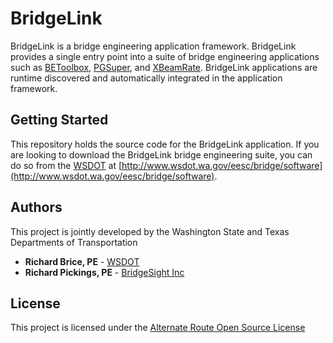 # BridgeLink

BridgeLink is a bridge engineering application framework. BridgeLink provides a single entry point into a suite of bridge engineering applications such as [BEToolbox](https://github.com/WSDOT/BEToolbox), [PGSuper](https://github.com/WSDOT/PGSuper), and [XBeamRate](https://github.com/WSDOT/XBeamRate). BridgeLink applications are runtime discovered and automatically integrated in the application framework.

## Getting Started

This repository holds the source code for the BridgeLink application. If you are looking to download the BridgeLink bridge engineering suite, you can do so from the [WSDOT](http://www.wsdot.wa.gov) at [http://www.wsdot.wa.gov/eesc/bridge/software](http://www.wsdot.wa.gov/eesc/bridge/software).

## Authors
This project is jointly developed by the Washington State and Texas Departments of Transportation

* **Richard Brice, PE** - [WSDOT](https://github.com/RickBrice)
* **Richard Pickings, PE** - [BridgeSight Inc](http://www.bridgesight.com)

## License

This project is licensed under the [Alternate Route Open Source License](http://www.wsdot.wa.gov/eesc/bridge/alternateroute/arosl.htm)


